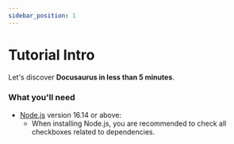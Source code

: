 ```yaml
---
sidebar_position: 1
---
```


# Tutorial Intro

Let's discover **Docusaurus in less than 5 minutes**.

### What you'll need

- [Node.js](https://nodejs.org/en/download/) version 16.14 or above:
  - When installing Node.js, you are recommended to check all checkboxes related to dependencies.
